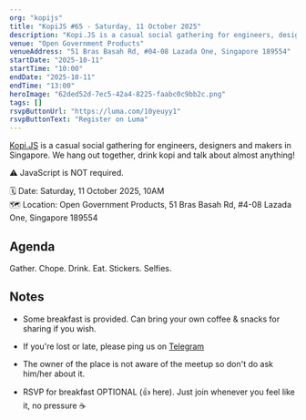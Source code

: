```yaml
---
org: "kopijs"
title: "KopiJS #65 - Saturday, 11 October 2025"
description: "Kopi.JS is a casual social gathering for engineers, designers and makers in Singapore. We hang out together, drink kopi and talk about almost anything! ⚠️…"
venue: "Open Government Products"
venueAddress: "51 Bras Basah Rd, #04-08 Lazada One, Singapore 189554"
startDate: "2025-10-11"
startTime: "10:00"
endDate: "2025-10-11"
endTime: "13:00"
heroImage: "62ded52d-7ec5-42a4-8225-faabc0c9bb2c.png"
tags: []
rsvpButtonUrl: "https://luma.com/10yeuyy1"
rsvpButtonText: "Register on Luma"
---
```


​[Kopi.JS](https://kopijs.org/) is a casual social gathering for engineers, designers and makers in Singapore. We hang out together, drink kopi and talk about almost anything!

​⚠️ JavaScript is NOT required.

​🗓 Date: Saturday, 11 October 2025, 10AM  
🗺 Location: Open Government Products, 51 Bras Basah Rd, #4-08 Lazada One, Singapore 189554

## ​**Agenda**

​Gather. Chope. Drink. Eat. Stickers. Selfies.

## ​**Notes**

-   ​Some breakfast is provided. Can bring your own coffee & snacks for sharing if you wish.
    
-   ​If you're lost or late, please ping us on [Telegram](https://t.me/+ab-_97-QrFk3OTdl)
    
-   ​The owner of the place is not aware of the meetup so don't do ask him/her about it.
    
-   ​RSVP for breakfast OPTIONAL (👍 here). Just join whenever you feel like it, no pressure ☕